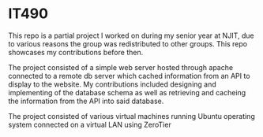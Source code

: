 # IT490

This repo is a partial project I worked on during my senior year at NJIT, due to various reasons the group was redistributed to other groups. This repo showcases my contributions before then.

The project consisted of a simple web server hosted through apache connected to a remote db server which cached information from an API to display to the website. My contributions included designing and implementing of the database schema as well as retrieving and cacheing the information from the API into said database.

The project consisted of various virtual machines running Ubuntu operating system connected on a virtual LAN using ZeroTier 
